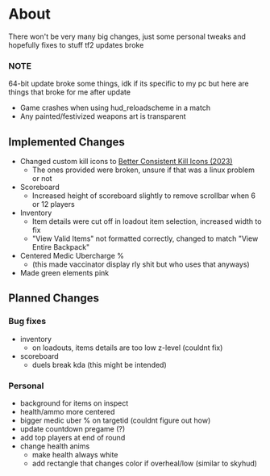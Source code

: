 # About
There won't be very many big changes, just some personal tweaks and hopefully fixes to stuff tf2 updates broke

### NOTE
64-bit update broke some things, idk if its specific to my pc but here are things that broke for me after update
- Game crashes when using hud_reloadscheme in a match
- Any painted/festivized weapons art is transparent

## Implemented Changes
- Changed custom kill icons to [Better Consistent Kill Icons (2023)](https://gamebanana.com/mods/406361)
    - The ones provided were broken, unsure if that was a linux problem or not
- Scoreboard
    - Increased height of scoreboard slightly to remove scrollbar when 6 or 12 players
- Inventory
    - Item details were cut off in loadout item selection, increased width to fix
    - "View Valid Items" not formatted correctly, changed to match "View Entire Backpack"
- Centered Medic Ubercharge %
    - (this made vaccinator display rly shit but who uses that anyways)
- Made green elements pink

## Planned Changes
### Bug fixes
- inventory
    - on loadouts, items details are too low z-level (couldnt fix)
- scoreboard
    - duels break kda (this might be intended)


### Personal
- background for items on inspect
- health/ammo more centered
- bigger medic uber % on targetid (couldnt figure out how)
- update countdown pregame (?)
- add top players at end of round
- change health anims
    - make health always white
    - add rectangle that changes color if overheal/low (similar to skyhud)
